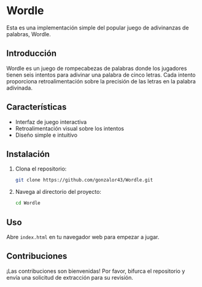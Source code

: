 # Wordle

Esta es una implementación simple del popular juego de adivinanzas de palabras, Wordle.

## Introducción
Wordle es un juego de rompecabezas de palabras donde los jugadores tienen seis intentos para adivinar una palabra de cinco letras. Cada intento proporciona retroalimentación sobre la precisión de las letras en la palabra adivinada.

## Características
- Interfaz de juego interactiva
- Retroalimentación visual sobre los intentos
- Diseño simple e intuitivo

## Instalación
1. Clona el repositorio:
    ```bash
    git clone https://github.com/gonzalor43/Wordle.git
    ```
2. Navega al directorio del proyecto:
    ```bash
    cd Wordle
    ```

## Uso
Abre `index.html` en tu navegador web para empezar a jugar.

## Contribuciones
¡Las contribuciones son bienvenidas! Por favor, bifurca el repositorio y envía una solicitud de extracción para su revisión.

